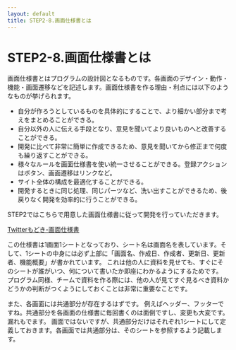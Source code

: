 ```yaml
---
layout: default
title: STEP2-8.画面仕様書とは
---
```

# STEP2-8.画面仕様書とは

画面仕様書とはプログラムの設計図となるものです。各画面のデザイン・動作・機能・画面遷移などを記述します。画面仕様書を作る理由・利点には以下のようなものが挙げられます。

* 自分が作ろうとしているものを具体的にすることで、より細かい部分まで考えをまとめることができる。
* 自分以外の人に伝える手段となり、意見を聞いてより良いものへと改善することができる。
* 開発に比べて非常に簡単に作成できるため、意見を聞いてから修正まで何度も繰り返すことができる。
* 様々なルールを画面仕様書を使い統一させることができる。登録アクションはボタン、画面遷移はリンクなど。
* サイト全体の構成を最適化することができる。
* 開発するときに同じ処理、同じパーツなど、洗い出すことができるため、後戻りなく開発を効率的に行うことができる。

STEP2ではこちらで用意した画面仕様書に従って開発を行っていただきます。

[Twitterもどき-画面仕様書](../docs/ui.xls)

この仕様書は1画面1シートとなっており、シート名は画面名を表しています。そして、1シートの中身には必ず上部に「画面名、作成日、作成者、更新日、更新者、機能概要」が書かれています。
これは他の人に資料を見せても、すぐにそのシートが誰がいつ、何について書いたか即座にわかるようにするためです。
プログラム同様、チームで資料を作る際には、他の人が見てすぐ見るべき資料かどうかの判断がつくようにしておくことは非常に重要なことです。

また、各画面には共通部分が存在するはずです。
例えばヘッダー、フッターですね。共通部分を各画面の仕様書に毎回書くのは面倒ですし、変更も大変です。漏れもでます。
画面ではないですが、共通部分だけはそれぞれ1シートにして定義しておきます。各画面では共通部分は、そのシートを参照するよう記載します。
